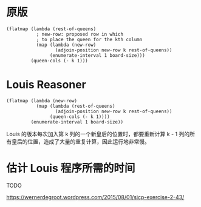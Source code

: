 # 原版

```racket
(flatmap (lambda (rest-of-queens)
           ; new-row: proposed row in which
           ; to place the queen for the kth column
           (map (lambda (new-row)
                  (adjoin-position new-row k rest-of-queens))
                (enumerate-interval 1 board-size)))
         (queen-cols (- k 1)))
```

# Louis Reasoner

```racket
(flatmap (lambda (new-row)
           (map (lambda (rest-of-queens)
                  (adjoin-position new-row k rest-of-queens))
                (queen-cols (- k 1))))
         (enumerate-interval 1 board-size))
```
Louis 的版本每次加入第 k 列的一个新皇后的位置时，都要重新计算 k - 1 列的所有皇后的位置，造成了大量的重复计算，因此运行地非常慢。

# 估计 Louis 程序所需的时间

TODO

https://wernerdegroot.wordpress.com/2015/08/01/sicp-exercise-2-43/